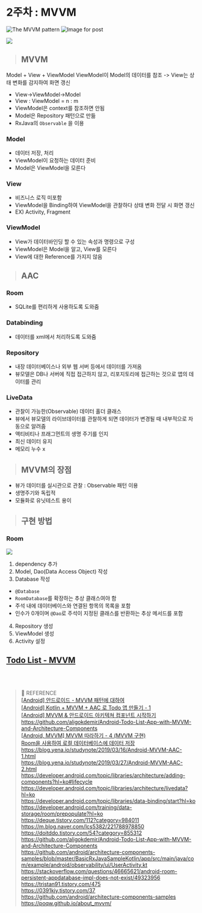 # 2주차 : MVVM

![The MVVM pattern](https://docs.microsoft.com/en-us/xamarin/xamarin-forms/enterprise-application-patterns/mvvm-images/mvvm.png)
![Image for post](https://miro.medium.com/max/522/1*oW2OtsU4itFE-1njkwJ06w.png)

![](https://blog.yena.io/assets/post-img19/190316-mvvm-detail.png)

> ## MVVM

Model + View + ViewModel
ViewModel이 Model의 데이터를 참조 -> View는 상태 변화를 감지하여 화면 갱신

- View->ViewModel->Model
- View : ViewModel = n : m
- ViewModel은 context를 참조하면 안됨
- Model은 Repository 패턴으로 만듦
- RxJava의 `Observable` 을 이용

### Model
- 데이터 저장, 처리
- ViewModel이 요청하는 데이터 준비
- Model은 ViewModel을 모른다
### View
- 비즈니스 로직 미포함
- ViewModel을 Binding하여 ViewModel을 관찰하다 상태 변화 전달 시 화면 갱신
- EX) Activity, Fragment
### ViewModel
- View가 데이터바인딩 할 수 있는 속성과 명령으로 구성
- ViewModel은 Model을 알고, View를 모른다
- View에 대한 Reference를 가지지 않음

> ## AAC

### Room
- SQLite를 편리하게 사용하도록 도와줌

### Databinding
- 데이터를 xml에서 처리하도록 도와줌

### Repository
- 내장 데이터베이스나 외부 웹 서버 등에서 데이터를 가져옴
- 뷰모델은 DB나 서버에 직접 접근하지 않고, 리포지토리에 접근하는 것으로 앱의 데이터를 관리

### LiveData 
- 관찰이 가능한(Observable) 데이터 홀더 클래스
- 뷰에서 뷰모델의 라이브데이터를 관찰하게 되면 데이터가 변경될 때 내부적으로 자동으로 알려줌
-  액티비티나 프래그먼트의 생명 주기를 인지
- 최신 데이터 유지
- 메모리 누수 x

> ## MVVM의 장점
- 뷰가 데이터를 실시관으로 관찰 : Observable 패턴 이용
- 생명주기와 독립적
- 모듈화로 유닛테스트 용이


> ## 구현 방법

### Room
![](https://developer.android.com/images/training/data-storage/room_architecture.png?hl=ko)
1. dependency 추가
2. Model, Dao(Data Access Object) 작성
3. Database 작성
- `@Database`
-  `RoomDatabase`를 확장하는 추상 클래스여야 함
-   주석 내에 데이터베이스와 연결된 항목의 목록을 포함
-   인수가 0개이며 `@Dao`로 주석이 지정된 클래스를 반환하는 추상 메서드를 포함
4.  Repository 생성
5.  ViewModel 생성
6.  Activity 설정



## [Todo List - MVVM](https://github.com/4z7l/architecture-study/tree/4z7l/MVVM2)



<br><br>
> :bookmark: REFERENCE   
>  [[Android] 안드로이드 - MVVM 패턴에 대하여](https://lktprogrammer.tistory.com/195)      
>  [[Android] Kotlin + MVVM + AAC 로 Todo 앱 만들기 - 1](https://doitddo.tistory.com/52?category=855312)   
> [[Android] MVVM & 안드로이드 아키텍쳐 컴포넌트 시작하기](https://blog.yena.io/studynote/2019/03/16/Android-MVVM-AAC-1.html)   
> https://github.com/aligokdemir/Android-Todo-List-App-with-MVVM-and-Architecture-Components   
>  [[Android, MVVM] MVVM 따라하기 - 4 (MVVM 구현)](https://black-jin0427.tistory.com/270)   
> [Room을 사용하여 로컬 데이터베이스에 데이터 저장](https://developer.android.com/training/data-storage/room?hl=ko#kotlin)   
> https://blog.yena.io/studynote/2019/03/16/Android-MVVM-AAC-1.html   
> https://blog.yena.io/studynote/2019/03/27/Android-MVVM-AAC-2.html   
> https://developer.android.com/topic/libraries/architecture/adding-components?hl=ko#lifecycle   
> https://developer.android.com/topic/libraries/architecture/livedata?hl=ko   
> https://developer.android.com/topic/libraries/data-binding/start?hl=ko   
> https://developer.android.com/training/data-storage/room/prepopulate?hl=ko   
> https://deque.tistory.com/112?category=984011   
> https://m.blog.naver.com/lcs5382/221788978850   
> https://doitddo.tistory.com/54?category=855312   
> https://github.com/aligokdemir/Android-Todo-List-App-with-MVVM-and-Architecture-Components   
> https://github.com/android/architecture-components-samples/blob/master/BasicRxJavaSampleKotlin/app/src/main/java/com/example/android/observability/ui/UserActivity.kt   
> https://stackoverflow.com/questions/46665621/android-room-persistent-appdatabase-impl-does-not-exist/49323956   
> https://tristan91.tistory.com/475   
> https://0391kjy.tistory.com/37   
> https://github.com/android/architecture-components-samples   
> https://poqw.github.io/about_mvvm/   